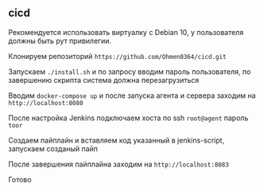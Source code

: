 ## cicd
Рекомендуется использовать виртуалку с Debian 10, у пользователя должны быть рут привилегии.

Клонируем репозиторий ```https://github.com/Ohmen0364/cicd.git``` 

Запускаем ```./install.sh``` и по запросу вводим пароль пользователя, по завершению скрипта система должна перезагрузиться

Вводим ```docker-compose up``` и после запуска агента и сервера заходим на ```http://localhost:8080```

После настройка Jenkins подключаем хоста по ssh ```root@agent``` пароль ```toor```

Создаем пайплайн и вставляем код указанный в jenkins-script, запускаем созданый пайп

После завершения пайплайна заходим на ```http://localhost:8083```

Готово
